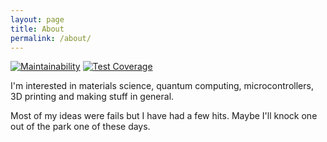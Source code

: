 ```yaml
---
layout: page
title: About
permalink: /about/
---
```


[![Maintainability](https://api.codeclimate.com/v1/badges/c6f6140575d9360dd0c2/maintainability)](https://codeclimate.com/github/aliabadi/aliabadi.github.io/maintainability) [![Test Coverage](https://api.codeclimate.com/v1/badges/c6f6140575d9360dd0c2/test_coverage)](https://codeclimate.com/github/aliabadi/aliabadi.github.io/test_coverage)

I'm interested in materials science, quantum computing, microcontrollers, 3D printing and making stuff in general.

Most of my ideas were fails but I have had a few hits.  Maybe I'll knock one out of the park one of these days.
